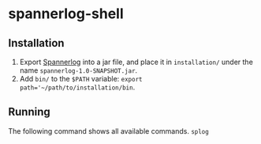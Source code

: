 # spannerlog-shell

## Installation
1. Export [Spannerlog](https://github.com/TechnionTDK/spannerlog) into a jar file, and place it in `installation/` under the name `spannerlog-1.0-SNAPSHOT.jar`.
2. Add `bin/` to the `$PATH` variable: `export path='~/path/to/installation/bin`.

## Running
The following command shows all available commands.
`splog`
